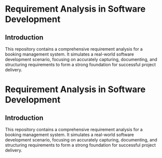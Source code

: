 # Requirement Analysis in Software Development

## Introduction
This repository contains a comprehensive requirement analysis for a booking management system. It simulates a real-world software development scenario, focusing on accurately capturing, documenting, and structuring requirements to form a strong foundation for successful project delivery.

# Requirement Analysis in Software Development

## Introduction
This repository contains a comprehensive requirement analysis for a booking management system. It simulates a real-world software development scenario, focusing on accurately capturing, documenting, and structuring requirements to form a strong foundation for successful project delivery.
